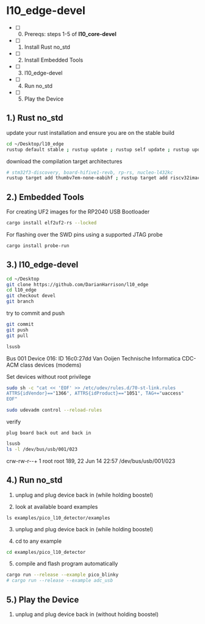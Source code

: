 # l10_edge-devel

- [ ] 0. Prereqs: steps 1-5 of **l10_core-devel**
- [ ] 1. Install Rust no_std
- [ ] 2. Install Embedded Tools
- [ ] 3. l10_edge-devel
- [ ] 4. Run no_std
- [ ] 5. Play the Device

## 1.) Rust no_std

update your rust installation and ensure you are on the stable build
```sh
cd ~/Desktop/l10_edge
rustup default stable ; rustup update ; rustup self update ; rustup update stable ; rustc --version --verbose
```

download the compilation target architectures
```sh
# stm32f3-discovery, board-hifive1-revb, rp-rs, nucleo-l432kc
rustup target add thumbv7em-none-eabihf ; rustup target add riscv32imac-unknown-none-elf ; rustup target add thumbv6m-none-eabi ; rustup target add thumbv7em-none-eabihf
```

## 2.) Embedded Tools

For creating UF2 images for the RP2040 USB Bootloader
```sh
cargo install elf2uf2-rs --locked
```

For flashing over the SWD pins using a supported JTAG probe
```sh
cargo install probe-run
```

## 3.) l10_edge-devel

```sh
cd ~/Desktop
git clone https://github.com/DarianHarrison/l10_edge
cd l10_edge
git checkout devel
git branch
```

try to commit and push
```sh
git commit
git push
git pull
```

```sh
lsusb
```
Bus 001 Device 016: ID 16c0:27dd Van Ooijen Technische Informatica CDC-ACM class devices (modems)


Set devices without root privilege
```sh
sudo sh -c "cat << 'EOF' >> /etc/udev/rules.d/70-st-link.rules
ATTRS{idVendor}=="1366", ATTRS{idProduct}=="1051", TAG+="uaccess"
EOF"
```
```sh
sudo udevadm control --reload-rules
```
verify
```
plug board back out and back in
```

```sh
lsusb
ls -l /dev/bus/usb/001/023
```
crw-rw-r--+ 1 root root 189, 22 Jun 14 22:57 /dev/bus/usb/001/023


## 4.) Run no_std

1. unplug and plug device back in (while holding boostel)

2. look at available board examples
```
ls examples/pico_l10_detector/examples
```
3. unplug and plug device back in (while holding boostel)

4. cd to any example
```sh
cd examples/pico_l10_detector
```
5. compile and flash program automatically
```sh
cargo run --release --example pico_blinky
# cargo run --release --example adc_usb
```

## 5.) Play the Device

1. unplug and plug device back in (without holding boostel)